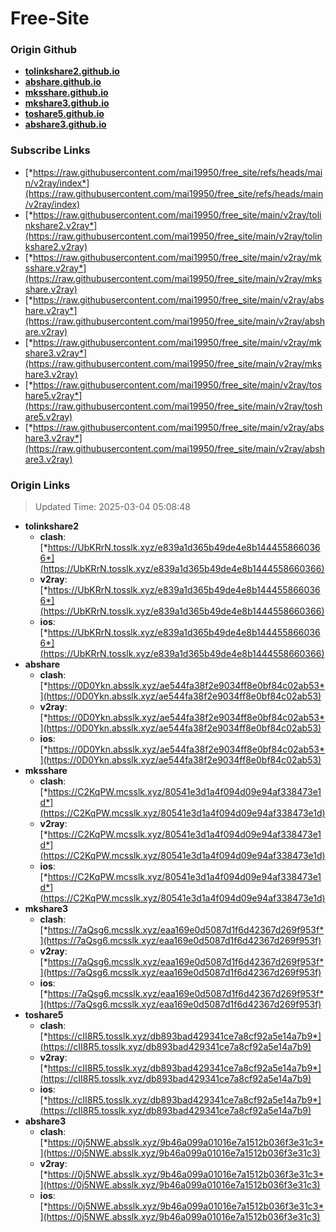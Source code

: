 # Free-Site

### Origin Github

- [**tolinkshare2.github.io**](https://github.com/tolinkshare2/tolinkshare2.github.io)
- [**abshare.github.io**](https://github.com/abshare/abshare.github.io)
- [**mksshare.github.io**](https://github.com/mksshare/mksshare.github.io)
- [**mkshare3.github.io**](https://github.com/mkshare3/mkshare3.github.io)
- [**toshare5.github.io**](https://github.com/toshare5/toshare5.github.io)
- [**abshare3.github.io**](https://github.com/abshare3/abshare3.github.io)

### Subscribe Links

- [*https://raw.githubusercontent.com/mai19950/free_site/refs/heads/main/v2ray/index*](https://raw.githubusercontent.com/mai19950/free_site/refs/heads/main/v2ray/index)
- [*https://raw.githubusercontent.com/mai19950/free_site/main/v2ray/tolinkshare2.v2ray*](https://raw.githubusercontent.com/mai19950/free_site/main/v2ray/tolinkshare2.v2ray)
- [*https://raw.githubusercontent.com/mai19950/free_site/main/v2ray/mksshare.v2ray*](https://raw.githubusercontent.com/mai19950/free_site/main/v2ray/mksshare.v2ray)
- [*https://raw.githubusercontent.com/mai19950/free_site/main/v2ray/abshare.v2ray*](https://raw.githubusercontent.com/mai19950/free_site/main/v2ray/abshare.v2ray)
- [*https://raw.githubusercontent.com/mai19950/free_site/main/v2ray/mkshare3.v2ray*](https://raw.githubusercontent.com/mai19950/free_site/main/v2ray/mkshare3.v2ray)
- [*https://raw.githubusercontent.com/mai19950/free_site/main/v2ray/toshare5.v2ray*](https://raw.githubusercontent.com/mai19950/free_site/main/v2ray/toshare5.v2ray)
- [*https://raw.githubusercontent.com/mai19950/free_site/main/v2ray/abshare3.v2ray*](https://raw.githubusercontent.com/mai19950/free_site/main/v2ray/abshare3.v2ray)

### Origin Links

> Updated Time: 2025-03-04 05:08:48

- **tolinkshare2**
  - **clash**: [*https://UbKRrN.tosslk.xyz/e839a1d365b49de4e8b1444558660366*](https://UbKRrN.tosslk.xyz/e839a1d365b49de4e8b1444558660366)
  - **v2ray**: [*https://UbKRrN.tosslk.xyz/e839a1d365b49de4e8b1444558660366*](https://UbKRrN.tosslk.xyz/e839a1d365b49de4e8b1444558660366)
  - **ios**: [*https://UbKRrN.tosslk.xyz/e839a1d365b49de4e8b1444558660366*](https://UbKRrN.tosslk.xyz/e839a1d365b49de4e8b1444558660366)
- **abshare**
  - **clash**: [*https://0D0Ykn.absslk.xyz/ae544fa38f2e9034ff8e0bf84c02ab53*](https://0D0Ykn.absslk.xyz/ae544fa38f2e9034ff8e0bf84c02ab53)
  - **v2ray**: [*https://0D0Ykn.absslk.xyz/ae544fa38f2e9034ff8e0bf84c02ab53*](https://0D0Ykn.absslk.xyz/ae544fa38f2e9034ff8e0bf84c02ab53)
  - **ios**: [*https://0D0Ykn.absslk.xyz/ae544fa38f2e9034ff8e0bf84c02ab53*](https://0D0Ykn.absslk.xyz/ae544fa38f2e9034ff8e0bf84c02ab53)
- **mksshare**
  - **clash**: [*https://C2KqPW.mcsslk.xyz/80541e3d1a4f094d09e94af338473e1d*](https://C2KqPW.mcsslk.xyz/80541e3d1a4f094d09e94af338473e1d)
  - **v2ray**: [*https://C2KqPW.mcsslk.xyz/80541e3d1a4f094d09e94af338473e1d*](https://C2KqPW.mcsslk.xyz/80541e3d1a4f094d09e94af338473e1d)
  - **ios**: [*https://C2KqPW.mcsslk.xyz/80541e3d1a4f094d09e94af338473e1d*](https://C2KqPW.mcsslk.xyz/80541e3d1a4f094d09e94af338473e1d)
- **mkshare3**
  - **clash**: [*https://7aQsg6.mcsslk.xyz/eaa169e0d5087d1f6d42367d269f953f*](https://7aQsg6.mcsslk.xyz/eaa169e0d5087d1f6d42367d269f953f)
  - **v2ray**: [*https://7aQsg6.mcsslk.xyz/eaa169e0d5087d1f6d42367d269f953f*](https://7aQsg6.mcsslk.xyz/eaa169e0d5087d1f6d42367d269f953f)
  - **ios**: [*https://7aQsg6.mcsslk.xyz/eaa169e0d5087d1f6d42367d269f953f*](https://7aQsg6.mcsslk.xyz/eaa169e0d5087d1f6d42367d269f953f)
- **toshare5**
  - **clash**: [*https://cII8R5.tosslk.xyz/db893bad429341ce7a8cf92a5e14a7b9*](https://cII8R5.tosslk.xyz/db893bad429341ce7a8cf92a5e14a7b9)
  - **v2ray**: [*https://cII8R5.tosslk.xyz/db893bad429341ce7a8cf92a5e14a7b9*](https://cII8R5.tosslk.xyz/db893bad429341ce7a8cf92a5e14a7b9)
  - **ios**: [*https://cII8R5.tosslk.xyz/db893bad429341ce7a8cf92a5e14a7b9*](https://cII8R5.tosslk.xyz/db893bad429341ce7a8cf92a5e14a7b9)
- **abshare3**
  - **clash**: [*https://0j5NWE.absslk.xyz/9b46a099a01016e7a1512b036f3e31c3*](https://0j5NWE.absslk.xyz/9b46a099a01016e7a1512b036f3e31c3)
  - **v2ray**: [*https://0j5NWE.absslk.xyz/9b46a099a01016e7a1512b036f3e31c3*](https://0j5NWE.absslk.xyz/9b46a099a01016e7a1512b036f3e31c3)
  - **ios**: [*https://0j5NWE.absslk.xyz/9b46a099a01016e7a1512b036f3e31c3*](https://0j5NWE.absslk.xyz/9b46a099a01016e7a1512b036f3e31c3)
